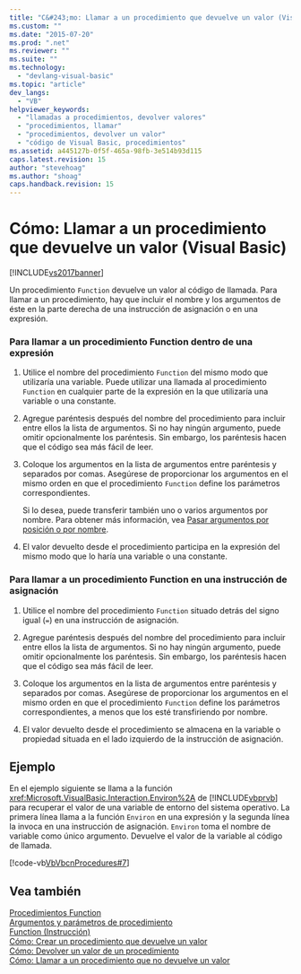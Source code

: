 ```yaml
---
title: "C&#243;mo: Llamar a un procedimiento que devuelve un valor (Visual Basic) | Microsoft Docs"
ms.custom: ""
ms.date: "2015-07-20"
ms.prod: ".net"
ms.reviewer: ""
ms.suite: ""
ms.technology: 
  - "devlang-visual-basic"
ms.topic: "article"
dev_langs: 
  - "VB"
helpviewer_keywords: 
  - "llamadas a procedimientos, devolver valores"
  - "procedimientos, llamar"
  - "procedimientos, devolver un valor"
  - "código de Visual Basic, procedimientos"
ms.assetid: a445127b-0f5f-465a-98fb-3e514b93d115
caps.latest.revision: 15
author: "stevehoag"
ms.author: "shoag"
caps.handback.revision: 15
---
```

# C&#243;mo: Llamar a un procedimiento que devuelve un valor (Visual Basic)
[!INCLUDE[vs2017banner](../../../../visual-basic/developing-apps/includes/vs2017banner.md)]

Un procedimiento `Function` devuelve un valor al código de llamada.  Para llamar a un procedimiento, hay que incluir el nombre y los argumentos de éste en la parte derecha de una instrucción de asignación o en una expresión.  
  
### Para llamar a un procedimiento Function dentro de una expresión  
  
1.  Utilice el nombre del procedimiento `Function` del mismo modo que utilizaría una variable.  Puede utilizar una llamada al procedimiento `Function` en cualquier parte de la expresión en la que utilizaría una variable o una constante.  
  
2.  Agregue paréntesis después del nombre del procedimiento para incluir entre ellos la lista de argumentos.  Si no hay ningún argumento, puede omitir opcionalmente los paréntesis.  Sin embargo, los paréntesis hacen que el código sea más fácil de leer.  
  
3.  Coloque los argumentos en la lista de argumentos entre paréntesis y separados por comas.  Asegúrese de proporcionar los argumentos en el mismo orden en que el procedimiento `Function` define los parámetros correspondientes.  
  
     Si lo desea, puede transferir también uno o varios argumentos por nombre.  Para obtener más información, vea [Pasar argumentos por posición o por nombre](../../../../visual-basic/programming-guide/language-features/procedures/passing-arguments-by-position-and-by-name.md).  
  
4.  El valor devuelto desde el procedimiento participa en la expresión del mismo modo que lo haría una variable o una constante.  
  
### Para llamar a un procedimiento Function en una instrucción de asignación  
  
1.  Utilice el nombre del procedimiento `Function` situado detrás del signo igual \(`=`\) en una instrucción de asignación.  
  
2.  Agregue paréntesis después del nombre del procedimiento para incluir entre ellos la lista de argumentos.  Si no hay ningún argumento, puede omitir opcionalmente los paréntesis.  Sin embargo, los paréntesis hacen que el código sea más fácil de leer.  
  
3.  Coloque los argumentos en la lista de argumentos entre paréntesis y separados por comas.  Asegúrese de proporcionar los argumentos en el mismo orden en que el procedimiento `Function` define los parámetros correspondientes, a menos que los esté transfiriendo por nombre.  
  
4.  El valor devuelto desde el procedimiento se almacena en la variable o propiedad situada en el lado izquierdo de la instrucción de asignación.  
  
## Ejemplo  
 En el ejemplo siguiente se llama a la función <xref:Microsoft.VisualBasic.Interaction.Environ%2A> de [!INCLUDE[vbprvb](../../../../csharp/programming-guide/concepts/linq/includes/vbprvb-md.md)] para recuperar el valor de una variable de entorno del sistema operativo.  La primera línea llama a la función `Environ` en una expresión y la segunda línea la invoca en una instrucción de asignación.  `Environ` toma el nombre de variable como único argumento.  Devuelve el valor de la variable al código de llamada.  
  
 [!code-vb[VbVbcnProcedures#7](../../../../visual-basic/programming-guide/language-features/procedures/codesnippet/visualbasic/how-to-call-a-procedure-_0_1.vb)]  
  
## Vea también  
 [Procedimientos Function](../../../../visual-basic/programming-guide/language-features/procedures/function-procedures.md)   
 [Argumentos y parámetros de procedimiento](../../../../visual-basic/programming-guide/language-features/procedures/procedure-parameters-and-arguments.md)   
 [Function \(Instrucción\)](../../../../visual-basic/language-reference/statements/function-statement.md)   
 [Cómo: Crear un procedimiento que devuelve un valor](../../../../visual-basic/programming-guide/language-features/procedures/how-to-create-a-procedure-that-returns-a-value.md)   
 [Cómo: Devolver un valor de un procedimiento](../../../../visual-basic/programming-guide/language-features/procedures/how-to-return-a-value-from-a-procedure.md)   
 [Cómo: Llamar a un procedimiento que no devuelve un valor](../../../../visual-basic/programming-guide/language-features/procedures/how-to-call-a-procedure-that-does-not-return-a-value.md)